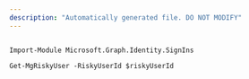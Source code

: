 ```yaml
---
description: "Automatically generated file. DO NOT MODIFY"
---
```


```powershellv1

Import-Module Microsoft.Graph.Identity.SignIns

Get-MgRiskyUser -RiskyUserId $riskyUserId

```